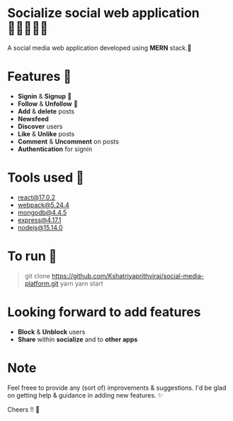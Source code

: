 # Socialize social web application 🧑🏻‍🤝‍🧑🏻
 A social media web application developed using **MERN** stack.🏨

# Features 💊
- **Signin** & **Signup** 🍒
- **Follow** & **Unfollow** 📇
- **Add** & **delete** posts
- **Newsfeed** 
- **Discover** users
- **Like** & **Unlike** posts
- **Comment** & **Uncomment** on posts
- **Authentication** for signin

# Tools used 🧰
- [react@17.0.2](https://reactjs.org/)
- [webpack@5.24.4](https://webpack.js.org/)
- [mongodb@4.4.5](https://www.mongodb.com/)
- [express@4.17.1](https://expressjs.com/)
- [nodejs@15.14.0](https://nodejs.org/)

# To run 🏃
> git clone https://github.com/Kshatriyaprithviraj/social-media-platform.git
> yarn 
> yarn start

# Looking forward to add features
- **Block** & **Unblock** users
- **Share** within **socialize** and to **other apps**

# Note
Feel freee to provide any (sort of) improvements & suggestions. I'd be glad on getting help & guidance in adding new features. ✨

Cheers !! 🥂




